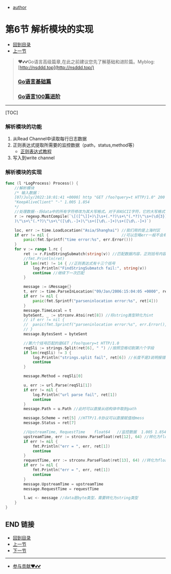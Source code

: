 + [author](https://github.com/3293172751)

# 第6节 解析模块的实现

+ [回到目录](../README.md)
+ [上一节](5.md)
> ❤️💕💕Go语言高级篇章,在此之前建议您先了解基础和进阶篇。Myblog:[http://nsddd.top](http://nsddd.top/)
>
> ###  **[Go语言基础篇](https://github.com/3293172751/Block_Chain/blob/master/TOC.md)**
>
> ###  **[Go语言100篇进阶](https://github.com/3293172751/Block_Chain/blob/master/Gomd_super/README.md)**
---
[TOC]

### 解析模块的功能

1. 从Read Channel中读取每行日志数据
2. 正则表达式提取所需要的监控数据（path，status,method等）
   + [正则表达式教程](https://github.com/3293172751/Block_Chain/blob/master/Gomd_super/zhenze.md)
3. 写入到write channel



### 解析模块的实现

```go
func (l *LogProcess) Process() {
	//解析模块
	/* 输入数据：
	[07/July/2022:18:01:41 +0000] http "GET /foo?query=t HTTP/1.0" 200 2133 "-"
	"KeepAliveClient" "-" 1.005 1.854
	*/
	//处理数据--将data中的所有字符修改为其大写格式。对于非ASCII字符，它的大写格式需要查表转换
	r := regexp.MustCompile(`\[([^\]]+)\]\s+(.*?)\s+\"(.*?)\"\s+(\d{3})\s+(\d+)\s+\"([^"]+
	)\"\s+\"(.*?)\"\s+\"([\d\.-]+)\"\s+([\d\.-]+)\s+([\d\.-]+)`)

	loc, err := time.LoadLocation("Asia/Shanghai") //我们用的是上海时区
	if err != nil {                                //可以忽略err一般不会有错
		panic(fmt.Sprintf("time error:%s", err.Error()))
	}
	for v := range l.rc {
		ret := r.FindStringSubmatch(string(v)) //匹配数据内容，正则括号内容匹配到返回到
		//fmt.Println(ret)
		if len(ret) != 14 { //正则表达式有十三个括号
			log.Println("FindStringSubmatch fail:", string(v))
			continue //继续下一次匹配
		}

		message := &Message{}
		t, err := time.ParseInLocation("09/Jan/2006:15:04:05 +0000", ret[4], loc)
		if err != nil {
			panic(fmt.Sprintf("parseninlocation error:%s", ret[4]))
		}
		message.TimeLocal = t
		byteSent, _ := strconv.Atoi(ret[8]) //将string类型转化为int
		// if err != nil {
		// 	panic(fmt.Sprintf("parseninlocation error:%s", err.Error(), ret[4]))
		// }
		message.BytesSent = byteSent

		//第六个括号匹配的是GET /foo?query=t HTTP/1.0
		reqSli := strings.Split(ret[6], " ") //按照空格切割第六个字段
		if len(reqSli) != 3 {
			log.Println("strings.split fail", ret[6]) //长度不是3说明报错了
			continue
		}

		message.Method = reqSli[0]

		u, err := url.Parse(reqSli[1])
		if err != nil {
			log.Println("url parse fail", ret[1])
			continue
		}
		message.Path = u.Path //此时可以直接从结构体中取到path

		message.Scheme = ret[5] //HTTP/1.0协议可以直接赋值给mess
		message.Status = ret[7]

		//UpstreamTime, RequestTime    float64   //监控数据  1.005 1.854在十二到十三
		upstreamTime, err := strconv.ParseFloat(ret[12], 64) //转化为float64
		if err != nil {
			fmt.Println("err = ", err, ret[1])
			continue
		}
		requestTime, err := strconv.ParseFloat(ret[13], 64) //转化为float64
		if err != nil {
			fmt.Println("err = ", err, ret[1])
			continue
		}
		message.UpstreamTime = upstreamTime
		message.RequestTime = requestTime

		l.wc <- message //data是byte类型，需要转化为string类型
	}
}
```



## END 链接

+ [回到目录](../README.md)
+ [上一节](5.md)
+ [下一节](7.md)
---
+ [参与贡献❤️💕💕](https://github.com/3293172751/Block_Chain/blob/master/Git/git-contributor.md)